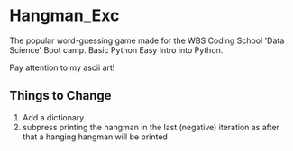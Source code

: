 # Hangman_Exc
The popular word-guessing game made for the WBS Coding School 'Data Science' Boot camp. Basic Python
Easy Intro into Python. 

Pay attention to my ascii art!


## Things to Change
1. Add a dictionary
2. subpress printing the hangman in the last (negative) iteration as after that a hanging hangman will be printed
